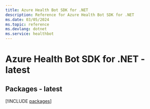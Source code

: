 ```yaml
---
title: Azure Health Bot SDK for .NET
description: Reference for Azure Health Bot SDK for .NET
ms.date: 03/05/2024
ms.topic: reference
ms.devlang: dotnet
ms.service: healthbot
---
```

# Azure Health Bot SDK for .NET - latest
## Packages - latest
[!INCLUDE [packages](health-bot-index.md)]
